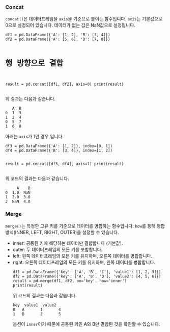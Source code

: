 <h3 id="concat">Concat</h3>
<p><code>concat()</code>은 데이터프레임을 <code>axis</code>을 기준으로 붙이는 함수입니다. <code>axis</code>는 기본값으로 0으로 설정되어 있습니다. 데이터가 없는 값은 NaN값으로 설정됩니다.</p>
<pre><code class="language-python">df1 = pd.DataFrame({'A': [1, 2], 'B': [3, 4]})
df2 = pd.DataFrame({'A': [5, 6], 'B': [7, 8]})

# 행 방향으로 결합
result = pd.concat([df1, df2], axis=0)
print(result)</code></pre>
<p>위 결과는 다음과 같습니다.</p>
<pre><code>   A  B
0  1  3
1  2  4
0  5  7
1  6  8</code></pre><p>아래는 <code>axis</code>가 1인 경우 입니다.</p>
<pre><code class="language-python">df3 = pd.DataFrame({'A': [1, 2]}, index=[0, 1])
df4 = pd.DataFrame({'B': [3, 4]}, index=[1, 2])

result = pd.concat([df3, df4], axis=1)
print(result)</code></pre>
<p>위 코드의 결과는 다음과 같습니다.</p>
<pre><code>     A    B
0  1.0  NaN
1  2.0  3.0
2  NaN  4.0
</code></pre><h3 id="merge">Merge</h3>
<p><code>merge()</code>는 특정한 고유 키를 기준으로 데이터를 병합하는 함수입니다.
<code>how</code>를 통해 병합 방식(INNER, LEFT, RIGHT, OUTER)을 설정할 수 있습니다.</p>
<ul>
<li>inner: 공통된 키에 해당하는 데이터만 결합합니다 (기본값).</li>
<li>outer: 두 데이터프레임의 모든 키를 포함합니다.</li>
<li>left: 왼쪽 데이터프레임의 모든 키를 유지하며, 오른쪽 데이터를 병합합니다.</li>
<li>right: 오른쪽 데이터프레임의 모든 키를 유지하며, 왼쪽 데이터를 병합합니다.<pre><code class="language-python">df1 = pd.DataFrame({'key': ['A', 'B', 'C'], 'value1': [1, 2, 3]})
df2 = pd.DataFrame({'key': ['A', 'B', 'D'], 'value2': [4, 5, 6]})
result = pd.merge(df1, df2, on='key', how='inner')
print(result)</code></pre>
위 코드의 결과는 다음과 같습니다.<pre><code>key  value1  value2
0   A       1       4
1   B       2       5</code></pre>옵션이 <code>inner</code>이기 때문에 공통된 키인 A와 B만 결합된 것을 확인할 수 있습니다.</li>
</ul>